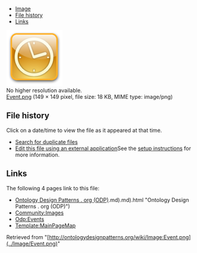 * [Image](../Image/Event.png#file)
* [File history](../Image/Event.png#filehistory)
* [Links](../Image/Event.png#filelinks)

[![Image:Event.png](../images/1/10/Event.png)](../images/1/10/Event.png)  
No higher resolution available.  
[Event.png](../images/1/10/Event.png)‎ (149 × 149 pixel, file size: 18 KB, MIME type: image/png)

## File history

Click on a date/time to view the file as it appeared at that time.



  
* [Search for duplicate files](http://ontologydesignpatterns.org/wiki/Special:FileDuplicateSearch/Event.png "Special:FileDuplicateSearch/Event.png")
* [Edit this file using an external application](http://ontologydesignpatterns.org/wiki/index.php?title=Image:Event.png&action=edit&externaledit=true&mode=file "Image:Event.png")See the [setup instructions](http://www.mediawiki.org/wiki/Manual:External_editors "http://www.mediawiki.org/wiki/Manual:External_editors") for more information.

## Links



The following 4 pages link to this file:


* [Ontology Design Patterns . org (ODP)](../Ontology_Design_Patterns_._org_(ODP)).md).md).html "Ontology Design Patterns . org (ODP)")
* [Community:Images](../Community/Images "Community:Images")
* [Odp:Events](../Odp/Events "Odp:Events")
* [Template:MainPageMap](../Template/MainPageMap "Template:MainPageMap")


Retrieved from "[http://ontologydesignpatterns.org/wiki/Image:Event.png](../Image/Event.png)"